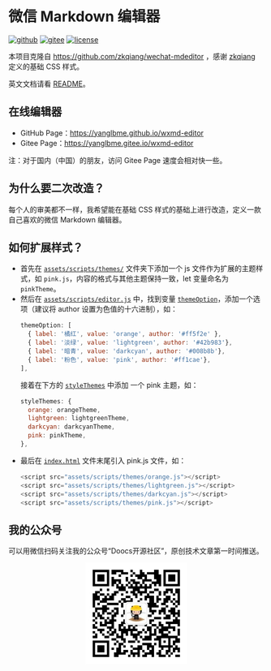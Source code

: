 # 微信 Markdown 编辑器
[![github](https://badgen.net/badge/⭐/GitHub/cyan)](https://github.com/yanglbme/wxmd-editor) [![gitee](https://badgen.net/badge/⭐/Gitee/cyan)](https://gitee.com/yanglbme/wxmd-editor) [![license](https://badgen.net/github/license/yanglbme/wxmd-editor)](./LICENSE)

本项目克隆自 https://github.com/zkqiang/wechat-mdeditor ，感谢 [zkqiang](https://github.com/zkqiang) 定义的基础 CSS 样式。

英文文档请看 [README](README.md)。

## 在线编辑器
- GitHub Page：https://yanglbme.github.io/wxmd-editor
- Gitee Page：https://yanglbme.gitee.io/wxmd-editor

注：对于国内（中国）的朋友，访问 Gitee Page 速度会相对快一些。

## 为什么要二次改造？
每个人的审美都不一样，我希望能在基础 CSS 样式的基础上进行改造，定义一款自己喜欢的微信 Markdown 编辑器。

## 如何扩展样式？
- 首先在 [`assets/scripts/themes/`](assets/scripts/themes/) 文件夹下添加一个 js 文件作为扩展的主题样式，如 `pink.js`，内容的格式与其他主题保持一致，let 变量命名为 `pinkTheme`。
- 然后在 [`assets/scripts/editor.js`](assets/scripts/editor.js) 中，找到变量 [`themeOption`](assets/scripts/editor.js#L29)，添加一个选项（建议将 author 设置为色值的十六进制），如：
  ```javascript
  themeOption: [
    { label: '橘红', value: 'orange', author: '#ff5f2e' },
    { label: '淡绿', value: 'lightgreen', author: '#42b983'},
    { label: '暗青', value: 'darkcyan', author: '#008b8b'},
    { label: '粉色', value: 'pink', author: '#ff1cae'},
  ],
  ```
  接着在下方的 [`styleThemes`](assets/scripts/editor.js#L34) 中添加 一个 pink 主题，如：
  ```javascript
  styleThemes: {
    orange: orangeTheme,
    lightgreen: lightgreenTheme,
    darkcyan: darkcyanTheme,
    pink: pinkTheme,
  },
  ```
- 最后在 [`index.html`](index.html#L131) 文件末尾引入 pink.js 文件，如：
  ```javascript
  <script src="assets/scripts/themes/orange.js"></script>
  <script src="assets/scripts/themes/lightgreen.js"></script>
  <script src="assets/scripts/themes/darkcyan.js"></script>
  <script src="assets/scripts/themes/pink.js"></script>
  ```

## 我的公众号
可以用微信扫码关注我的公众号“Doocs开源社区”，原创技术文章第一时间推送。

<div style="text-align:center;">
  <img src="./assets/images/qrcode.jpg" width="200px;"/>
</div>